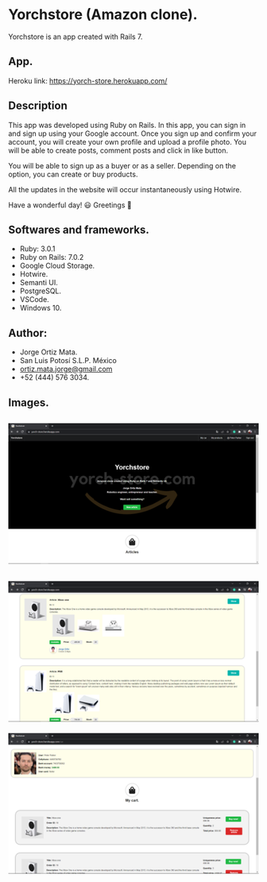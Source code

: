 # Yorchstore (Amazon clone).

Yorchstore is an app created with Rails 7.

## App.

Heroku link: https://yorch-store.herokuapp.com/

## Description

This app was developed using Ruby on Rails.
In this app, you can sign in and sign up using your
Google account. Once you sign up and confirm your account, 
you will create your own profile and upload a profile photo. 
You will be able to create posts, comment posts and click 
in like button.

You will be able to sign up as a buyer or as a seller. 
Depending on the option, you can create or buy products.

All the updates in the website will occur instantaneously
using Hotwire.

Have a wonderful day! :smiley:
Greetings :love_you_gesture:

## Softwares and frameworks.

* Ruby: 3.0.1
* Ruby on Rails: 7.0.2
* Google Cloud Storage.
* Hotwire.
* Semanti UI.
* PostgreSQL.
* VSCode.
* Windows 10.

## Author:

* Jorge Ortiz Mata.
* San Luis Potosí S.L.P. México
* ortiz.mata.jorge@gmail.com
* +52 (444) 576 3034.

## Images.

![](app/assets/images/Yorch-store-1.PNG)
-----
![](app/assets/images/Yorch-store-2.PNG)
-----
![](app/assets/images/Yorch-store-3.PNG)
